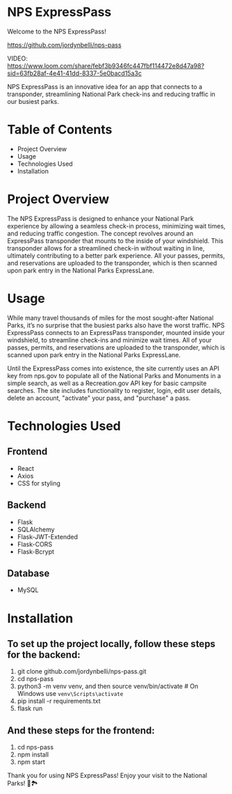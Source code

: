 # NPS ExpressPass
Welcome to the NPS ExpressPass!

https://github.com/jordynbelli/nps-pass

VIDEO: https://www.loom.com/share/febf3b9346fc447fbf114472e8d47a98?sid=63fb28af-4e41-41dd-8337-5e0bacd15a3c


NPS ExpressPass is an innovative idea for an app that connects to a transponder, streamlining National Park check-ins and reducing traffic in our busiest parks.

# Table of Contents
- Project Overview
- Usage
- Technologies Used
- Installation

# Project Overview
The NPS ExpressPass is designed to enhance your National Park experience by allowing a seamless check-in process, minimizing wait times, and reducing traffic congestion. The concept revolves around an ExpressPass transponder that mounts to the inside of your windshield. This transponder allows for a streamlined check-in without waiting in line, ultimately contributing to a better park experience. All your passes, permits, and reservations are uploaded to the transponder, which is then scanned upon park entry in the National Parks ExpressLane.



# Usage
While many travel thousands of miles for the most sought-after National Parks, it’s no surprise that the busiest parks also have the worst traffic. NPS ExpressPass connects to an ExpressPass transponder, mounted inside your windshield, to streamline check-ins and minimize wait times. All of your passes, permits, and reservations are uploaded to the transponder, which is scanned upon park entry in the National Parks ExpressLane.

Until the ExpressPass comes into existence, the site currently uses an API key from nps.gov to populate all of the National Parks and Monuments in a simple search, as well as a Recreation.gov API key for basic campsite searches. The site includes functionality to register, login, edit user details, delete an account, "activate" your pass, and "purchase" a pass.


# Technologies Used
## Frontend
- React
- Axios
- CSS for styling
## Backend
- Flask
- SQLAlchemy
- Flask-JWT-Extended
- Flask-CORS
- Flask-Bcrypt
## Database
- MySQL

# Installation

## To set up the project locally, follow these steps for the backend:

1. git clone github.com/jordynbelli/nps-pass.git
2. cd nps-pass
3. python3 -m venv venv, and then source venv/bin/activate  # On Windows use `venv\Scripts\activate`
4. pip install -r requirements.txt
5. flask run

## And these steps for the frontend: 

1. cd nps-pass
2. npm install
3. npm start

Thank you for using NPS ExpressPass! Enjoy your visit to the National Parks! 🌲🏞️


